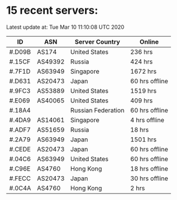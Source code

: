 # 15 recent servers:

Latest update at: Tue Mar 10 11:10:08 UTC 2020

| ID | ASN | Server Country | Online |
| -- | --- | -------------- | ------ |
| #.D09B | AS174 | United States | 236 hrs |
| #.15CF | AS49392 | Russia | 424 hrs |
| #.7F1D | AS63949 | Singapore | 1672 hrs |
| #.D631 | AS20473 | Japan | 60 hrs offline |
| #.9FC3 | AS53889 | United States | 1519 hrs |
| #.E069 | AS40065 | United States | 409 hrs |
| #.18A4 |  | Russian Federation | 60 hrs offline |
| #.4DA9 | AS14061 | Singapore | 4 hrs offline |
| #.ADF7 | AS51659 | Russia | 18 hrs |
| #.2A79 | AS63949 | Japan | 1501 hrs |
| #.CEDE | AS20473 | Japan | 60 hrs offline |
| #.04C6 | AS63949 | United States | 60 hrs offline |
| #.C96E | AS4760 | Hong Kong | 18 hrs offline |
| #.FECC | AS20473 | Japan | 30 hrs offline |
| #.0C4A | AS4760 | Hong Kong | 2 hrs |

